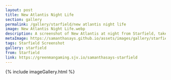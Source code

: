 ```yaml
---
layout: post
title: New Atlantis Night Life
section: gallery
permalink: /gallery/starfield/new atlantis night life
image: New Atlantis Night Life.webp
description: A screenshot of New Atlantis at night from Starfield, taken by Samantha Says.
metaImage: https://samanthasays.github.io/assets/images/gallery/starfield/New Atlantis Night Life.webp
tags: Starfield Screenshot
gallery: starfield
from: Starfield
link: https://greenmangaming.sjv.io/samanthasays-starfield
---
```

{% include imageGallery.html %}